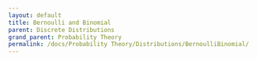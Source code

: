 ```yaml
---
layout: default
title: Bernoulli and Binomial
parent: Discrete Distributions
grand_parent: Probability Theory
permalink: /docs/Probability Theory/Distributions/BernoulliBinomial/
---
```

